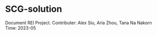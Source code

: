 # SCG-solution
Document REI Project.
Contributer: Alex Siu, Aria Zhou, Tana Na Nakorn
Time: 2023-05
